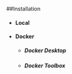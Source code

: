 ##Installation
 - #### Local
 - #### Docker
   - ##### Docker Desktop
   - ##### Docker Toolbox
   
